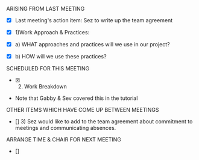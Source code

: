 ARISING FROM LAST MEETING

- [x] Last meeting's action item: Sez to write up the team agreement

- [x] 1)Work Approach & Practices: 
- [x]	a) WHAT approaches and practices will we use in our project?
- [x]	b) HOW will we use these practices?

SCHEDULED FOR THIS MEETING

- [x] 2) Work Breakdown
 - Note that Gabby & Sev covered this in the tutorial

OTHER ITEMS WHICH HAVE COME UP BETWEEN MEETINGS

- [] 3) Sez would like to add to the team agreement about commitment to meetings and communicating absences.

ARRANGE TIME & CHAIR FOR NEXT MEETING
- []
